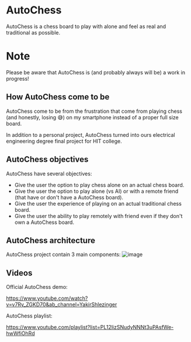 # AutoChess

AutoChess is a chess board to play with alone and feel as real and traditional as possible.

# Note
Please be aware that AutoChess is (and probably always will be) a work in progress!

## How AutoChess come to be

AutoChess come to be from the frustration that come from playing chess (and honestly, losing :sweat_smile:) on my smartphone instead of a proper full size board. 

In addition to a personal project, AutoChess turned into ours electrical engineering degree final project for HIT college.

## AutoChess objectives

AutoChess have several objectives:

- Give the user the option to play chess alone on an actual chess board.
- Give the user the option to play alone (vs AI) or with a remote friend (that have or don't have a AutoChess board).
- Give the user the experience of playing on an actual traditional chess board.
- Give the user the ability to play remotely with friend even if they don't own a AutoChess board.

## AutoChess architecture

AutoChess project contain 3 main components:
![image](https://user-images.githubusercontent.com/94933763/184927019-ffdc79c8-f003-4536-b3dd-865ad1d93013.png)

## Videos

Official AutoChess demo:

https://www.youtube.com/watch?v=v7Ry_ZGKD70&ab_channel=YakirShlezinger

AutoChess playlist:

https://www.youtube.com/playlist?list=PL12lizSNudyNNNt3uPAsfWe-hwWfiOhRd
